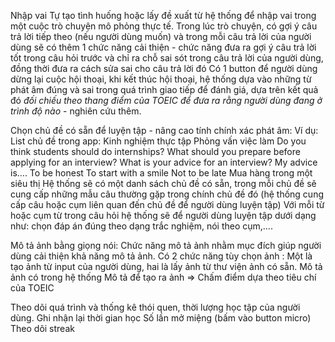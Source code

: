 Nhập vai
Tự tạo tình huống hoặc lấy đề xuất từ hệ thống để nhập vai trong một cuộc trò chuyện mô phỏng thực tế.
Trong lúc trò chuyện, có gợi ý câu trả lời tiếp theo (nếu người dùng muốn) và trong mỗi câu trả lời của người dùng sẽ có thêm 1 chức năng cải thiện - chức năng đưa ra gợi ý câu trả lời tốt trong câu hỏi trước và chỉ ra chỗ sai sót trong câu trả lời của người dùng, đồng thời đưa ra cách sửa sai cho câu trả lời đó
Có 1 button để người dùng dừng lại cuộc hội thoại, khi kết thúc hội thoại, hệ thống dựa vào những từ phát âm đúng và sai trong quá trình giao tiếp để đánh giá, dựa trên kết quả đó *đối chiếu theo thang điểm của TOEIC để đưa ra rằng người dùng đang ở trình độ nào* - nghiên cứu thêm.


Chọn chủ đề có sẵn để luyện tập - nâng cao tính chính xác phát âm:
Ví dụ: 
List chủ đề trong app:
Kinh nghiệm thực tập
Phỏng vấn việc làm
Do you think students should do internships?
What should you prepare before applying for an interview?
What is your advice for an interview?
My advice is….
To be honest
To start with a smile 
Not to be late
Mua hàng trong một siêu thị
Hệ thống sẽ có một danh sách chủ đề có sẵn, trong mỗi chủ đề sẽ cung cấp những mẫu câu thường gặp trong chính chủ đề đó (hệ thống cung cấp câu hoặc cụm liên quan đến chủ đề để người dùng luyện tập)
Với mỗi từ hoặc cụm từ trong câu hỏi hệ thống sẽ để người dùng luyện tập dưới dạng như: chọn đáp án đúng theo dạng trắc nghiệm, nói theo cụm,....


Mô tả ảnh bằng giọng nói:
Chức năng mô tả ảnh nhằm mục đích giúp người dùng cải thiện khả năng mô tả ảnh.
Có 2 chức năng tùy chọn ảnh : Một là tạo ảnh từ input của người dùng,  hai là  lấy ảnh từ thư viện ảnh có sẵn.
Mô tả ảnh có trong hệ thống
Mô tả để tạo ra ảnh
      ⇒ Chấm điểm dựa theo tiêu chí của TOEIC
  
Theo dõi quá trình và thống kê thói quen, thời lượng  học tập của người dùng. 
Ghi nhận lại thời gian học
Số lần mở miệng (bấm vào button micro)
Theo dõi streak
